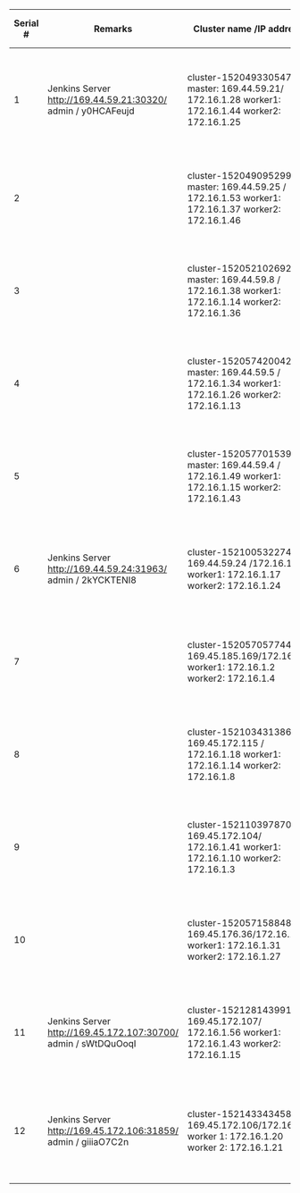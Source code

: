 |    Serial #    |    Remarks                                                                        |    Cluster name /IP address                                                                                         |    ICP dashboard                     |    User Details    (userid/ password  / namespace)                                                                  |    ssh details                                                                                                                                                                                            |
|----------------|-----------------------------------------------------------------------------------|---------------------------------------------------------------------------------------------------------------------|--------------------------------------|---------------------------------------------------------------------------------------------------------------------|-----------------------------------------------------------------------------------------------------------------------------------------------------------------------------------------------------------|
|    1           |    Jenkins Server       http://169.44.59.21:30320/  admin / y0HCAFeujd            |    cluster-1520493305475      master:  169.44.59.21/ 172.16.1.28   worker1: 172.16.1.44   worker2: 172.16.1.25      |    https://169.44.59.21:8443/        |    admin / admin      user1 / user1  /namespace1   user2 / user2  /namespace2   user3 / user3  /namespace2          |    Master node:   ssh -i <keyfile> ubuntu@169.44.59.21   sudo su -      Worker nodes:   ssh cluster-1520493305475-worker1   ssh cluster-1520493305475-worker2    (See attached file: thinklab-key.pem)    |
|    2           |                                                                                   |    cluster-1520490952992       master:  169.44.59.25 / 172.16.1.53   worker1: 172.16.1.37   worker2: 172.16.1.46    |    https://169.44.59.25:8443/        |    admin / admin      user4 / user4  /namespace4   user5 / user5  /namespace5   user6 / user6  /namespace6          |    Master node:   ssh -i <keyfile> ubuntu@169.44.59.25   sudo su -      Worker nodes:   ssh cluster-1520490952992-worker1   ssh cluster-1520490952992-worker1                                             |
|    3           |                                                                                   |    cluster-1520521026928        master: 169.44.59.8 / 172.16.1.38   worker1: 172.16.1.14   worker2: 172.16.1.36     |    https://169.44.59.8:8443/         |    admin / admin      user7 / user7 /namespace7   user8 / user8 /namespace8   user9 / user9 /namespace9             |    Master node:   ssh -i <keyfile> ubuntu@169.44.59.8   sudo su -      Worker nodes:   ssh cluster-1520521026928-worker1   ssh cluster-1520521026928-worker2                                              |
|    4           |                                                                                   |    cluster-1520574200424      master: 169.44.59.5 / 172.16.1.34   worker1: 172.16.1.26   worker2: 172.16.1.13       |    https://169.44.59.5:8443/         |    admin / admin      user10 / user10 /namespace10   user11 / user11 /namespace11   user12 / user12 /namespace12    |    Master node:   ssh -i <keyfile> ubuntu@169.44.59.5   sudo su -      Worker nodes:   cluster-1520574200424-worker1   cluster-1520574200424-worker2                                                      |
|    5           |                                                                                   |    cluster-1520577015392        master: 169.44.59.4 / 172.16.1.49    worker1: 172.16.1.15   worker2: 172.16.1.43    |    https://169.44.59.4:8443/         |    admin / admin      user13 / user13 /namespace13   user14 / user14 /namespace14   user15 / user15 /namespace15    |    Master node:   ssh -i <keyfile> ubuntu@169.44.59.4   sudo su -      Worker nodes:   ssh cluster-1520577015392-worker1   ssh cluster-1520577015392-worker2                                              |
|    6           |    Jenkins Server       http://169.44.59.24:31963/    admin / 2kYCKTENI8          |    cluster-1521005322746   169.44.59.24 /172.16.1.33   worker1: 172.16.1.17   worker2: 172.16.1.24                  |    https://169.44.59.24:8443/        |    admin/ admin      user16 /user16 /namespace16   user17 /user17 /namespace17   user18 /user18 /namespace18        |    Master node:   ssh -i <keyfile> ubuntu@169.44.59.24   sudo su -      Workers:   ssh cluster-1521005322746-master   ssh cluster-1521005322746-master                                                    |
|    7           |                                                                                   |    cluster-1520570577448   169.45.185.169/172.16.1.9   worker1: 172.16.1.2   worker2: 172.16.1.4                    |    https://169.45.185.169:8443/      |    admin/ admin      user19 /user19 /namespace19   user20 /user20 /namespace20   user21 /user21 /namespace21        |    Master node:   ssh -i <keyfile> ubuntu@169.45.185.169   sudo su -      Workers:   ssh cluster-1520570577448-worker1   ssh cluster-1520570577448-worker2                                                |
|    8           |                                                                                   |    cluster-1521034313868 169.45.172.115 / 172.16.1.18    worker1: 172.16.1.14    worker2: 172.16.1.8                |    https://169.45.172.115:8443/      |    admin /admin      user22 /user22 /namespace22   user23 /user23 /namespace23   user24 /user24 /namespace24        |    Master node:   ssh -i <keyfile> ubuntu@169.45.172.115   sudo su -      Workers:   ssh cluster-1521034313868-worker1   ssh cluster-1521034313868-worker2                                                |
|    9           |                                                                                   |    cluster-1521103978704   169.45.172.104/ 172.16.1.41    worker1: 172.16.1.10    worker2: 172.16.1.3               |    https://169.45.172.104:8443       |    admin/ admin      user25 /user25 /namespace25   user26 /user26 /namespace26   user27 /user27 /namespace27        |    Master node:   ssh -i <keyfile> ubuntu@169.45.172.104   sudo su -      Workers:   ssh cluster-1521103978704-worker1   ssh cluster-1521103978704-worker2                                                |
|    10          |                                                                                   |    cluster-1520571588480   169.45.176.36/172.16.1.42   worker1: 172.16.1.31   worker2: 172.16.1.27                  |    https://169.45.176.36:8443        |    admin/ admin      user28 /user28 /namespace28   user29 /user29 /namespace29   user30 /user30 /namespace30        |    Master node:   ssh -i <keyfile> ubuntu@169.45.176.36   sudo su -      Workers:   ssh cluster-1520571588480-worker1   ssh cluster-1520571588480-worker2                                                 |
|    11          |    Jenkins Server       http://169.45.172.107:30700/   admin / sWtDQuOoqI         |    cluster-1521281439914   169.45.172.107/ 172.16.1.56        worker1: 172.16.1.43    worker2: 172.16.1.15          |    https://169.45.172.107:8443       |    admin/ admin       user1 /user1 /namespace1   to   user10 / user10 /namespace10                                  |    Master node:   ssh -i <keyfile> ubuntu@169.45.172.107   sudo su -      Workers:   ssh cluster-1521281439914-worker1   ssh cluster-1521281439914-worker2                                                |
|    12          |    Jenkins Server           http://169.45.172.106:31859/   admin / giiiaO7C2n     |    cluster-1521433434586   169.45.172.106/172.16.1.7   worker 1: 172.16.1.20   worker 2: 172.16.1.21                |    https://169.45.172.106:8443       |    admin/ admin       user1 / user1/namespace1   to   user10 / user10 /namespace10                                  |    MasterNode   ssh -i <key_file> ubuntu@169.45.172.106   sudo su -      Workers   ssh cluster-1521433434586-worker1   ssh cluster-1521433434586-worker2                                                  |
